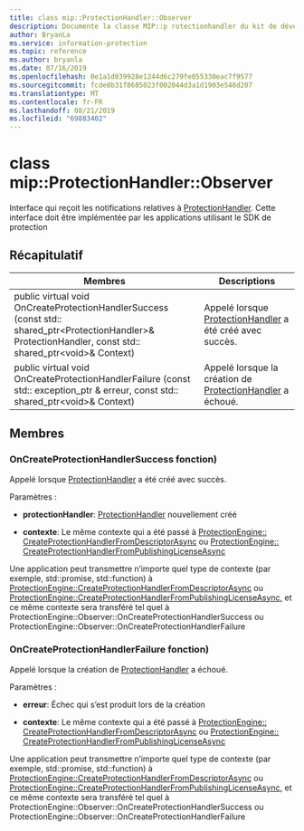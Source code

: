 ```yaml
---
title: class mip::ProtectionHandler::Observer
description: Documente la classe MIP::p rotectionhandler du kit de développement logiciel (SDK) Microsoft Information Protection (MIP).
author: BryanLa
ms.service: information-protection
ms.topic: reference
ms.author: bryanla
ms.date: 07/16/2019
ms.openlocfilehash: 0e1a1d039928e1244d6c279fe055330eac7f9577
ms.sourcegitcommit: fcde8b31f8685023f002044d3a1d1903e548d207
ms.translationtype: MT
ms.contentlocale: fr-FR
ms.lasthandoff: 08/21/2019
ms.locfileid: "69883402"
---
```

# <a name="class-mipprotectionhandlerobserver"></a>class mip::ProtectionHandler::Observer 
Interface qui reçoit les notifications relatives à [ProtectionHandler](class_mip_protectionhandler.md).
Cette interface doit être implémentée par les applications utilisant le SDK de protection
  
## <a name="summary"></a>Récapitulatif
 Membres                        | Descriptions                                
--------------------------------|---------------------------------------------
public virtual void OnCreateProtectionHandlerSuccess (const std:: shared_ptr\<ProtectionHandler\>& ProtectionHandler, const std:: shared_ptr\<void\>& Context)  |  Appelé lorsque [ProtectionHandler](class_mip_protectionhandler.md) a été créé avec succès.
public virtual void OnCreateProtectionHandlerFailure (const std:: exception_ptr & erreur, const std:: shared_ptr\<void\>& Context)  |  Appelé lorsque la création de [ProtectionHandler](class_mip_protectionhandler.md) a échoué.
  
## <a name="members"></a>Membres
  
### <a name="oncreateprotectionhandlersuccess-function"></a>OnCreateProtectionHandlerSuccess fonction)
Appelé lorsque [ProtectionHandler](class_mip_protectionhandler.md) a été créé avec succès.

Paramètres :  
* **protectionHandler**: [ProtectionHandler](class_mip_protectionhandler.md) nouvellement créé


* **contexte**: Le même contexte qui a été passé à [ProtectionEngine:: CreateProtectionHandlerFromDescriptorAsync](class_mip_protectionengine.md#createprotectionhandlerfromdescriptorasync-function) ou [ProtectionEngine:: CreateProtectionHandlerFromPublishingLicenseAsync](class_mip_protectionengine.md#createprotectionhandlerfrompublishinglicenseasync-function)


Une application peut transmettre n’importe quel type de contexte (par exemple, std::promise, std::function) à [ProtectionEngine::CreateProtectionHandlerFromDescriptorAsync](class_mip_protectionengine.md#createprotectionhandlerfromdescriptorasync-function) ou [ProtectionEngine::CreateProtectionHandlerFromPublishingLicenseAsync](class_mip_protectionengine.md#createprotectionhandlerfrompublishinglicenseasync-function), et ce même contexte sera transféré tel quel à ProtectionEngine::Observer::OnCreateProtectionHandlerSuccess ou ProtectionEngine::Observer::OnCreateProtectionHandlerFailure
  
### <a name="oncreateprotectionhandlerfailure-function"></a>OnCreateProtectionHandlerFailure fonction)
Appelé lorsque la création de [ProtectionHandler](class_mip_protectionhandler.md) a échoué.

Paramètres :  
* **erreur**: Échec qui s’est produit lors de la création 


* **contexte**: Le même contexte qui a été passé à [ProtectionEngine:: CreateProtectionHandlerFromDescriptorAsync](class_mip_protectionengine.md#createprotectionhandlerfromdescriptorasync-function) ou [ProtectionEngine:: CreateProtectionHandlerFromPublishingLicenseAsync](class_mip_protectionengine.md#createprotectionhandlerfrompublishinglicenseasync-function)


Une application peut transmettre n’importe quel type de contexte (par exemple, std::promise, std::function) à [ProtectionEngine::CreateProtectionHandlerFromDescriptorAsync](class_mip_protectionengine.md#createprotectionhandlerfromdescriptorasync-function) ou [ProtectionEngine::CreateProtectionHandlerFromPublishingLicenseAsync](class_mip_protectionengine.md#createprotectionhandlerfrompublishinglicenseasync-function), et ce même contexte sera transféré tel quel à ProtectionEngine::Observer::OnCreateProtectionHandlerSuccess ou ProtectionEngine::Observer::OnCreateProtectionHandlerFailure